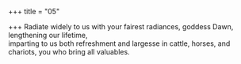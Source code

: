 +++
title = "05"

+++
Radiate widely to us with your fairest radiances, goddess Dawn,  
lengthening our lifetime,  
imparting to us both refreshment and largesse in cattle, horses, and  
chariots, you who bring all valuables.  